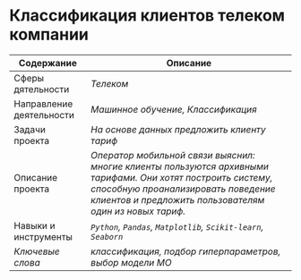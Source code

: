 # Классификация клиентов телеком компании
Содержание | Описание |
 ------------- | ---------------- |
Сферы дятельности | *Телеком*
Направление деятельности | *Машинное обучение, Классификация*
Задачи проекта  | *На основе данных предложить клиенту тариф*
Описание проекта | *Оператор мобильной связи выяснил: многие клиенты пользуются архивными тарифами. Они хотят построить систему, способную проанализировать поведение клиентов и предложить пользователям один из новых тариф.*
Навыки и инструменты | *`Python`, `Pandas`, `Matplotlib`, `Scikit-learn`, `Seaborn`*
*Ключевые слова* | *классификация, подбор гиперпараметров, выбор модели МО*
